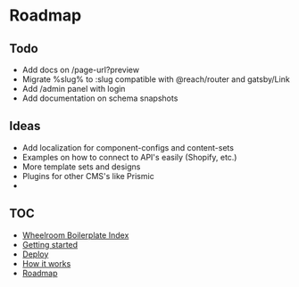 # Roadmap

## Todo

- Add docs on /page-url?preview
- Migrate %slug% to :slug compatible with @reach/router and gatsby/Link
- Add /admin panel with login
- Add documentation on schema snapshots

## Ideas

- Add localization for component-configs and content-sets
- Examples on how to connect to API's easily (Shopify, etc.)
- More template sets and designs
- Plugins for other CMS's like Prismic
-

## TOC

- [Wheelroom Boilerplate Index](../README.md)
- [Getting started](./getting-started.md)
- [Deploy](./deploy.md)
- [How it works](./how-it-works.md)
- [Roadmap](./roadmap.md)

